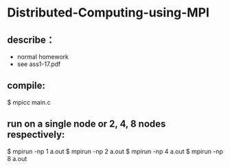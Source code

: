 # Distributed-Computing-using-MPI

## describe：
- normal homework
- see ass1-17.pdf

## compile:
$ mpicc main.c

## run on a single node or 2, 4, 8 nodes respectively:
$ mpirun -np 1 a.out
$ mpirun -np 2 a.out
$ mpirun -np 4 a.out
$ mpirun -np 8 a.out
